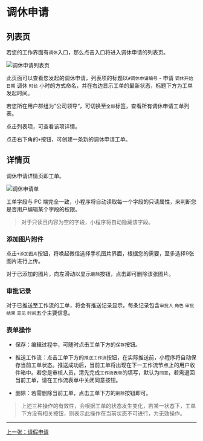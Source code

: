# 调休申请

## 列表页

若您的工作界面有`调休`入口，那么点击入口将进入调休申请的列表页。

![调休申请列表页](https://ws4.sinaimg.cn/large/006tNc79ly1fz5kle21lvj30u01o0dgz.jpg)

此页面可以查看您发起的调休申请，列表项的标题以`#调休申请编号` - 申请 `调休开始日期` 调休 `时长` 小时的方式命名，并在右边显示工单的最新状态，标题下方为工单发起时间。

若您所在用户群组为”公司领导“，可切换至`全部`标签，查看所有调休申请工单列表。

点击列表项，可查看该项详情。

点击右下角的`+`按钮，可创建一条新的调休申请工单。

## 详情页

调休申请详情页即工单。

![调休申请单](https://ws4.sinaimg.cn/large/006tNc79ly1fz5klgt29yj30u01o03zz.jpg)

工单字段与 PC 端完全一致，小程序将自动读取每一个字段的只读属性，来判断您是否用户编辑某个字段的权限。

> 对于只读且内容为空的字段，小程序将自动隐藏该字段。

### 添加图片附件

点击`+添加图片`按钮，将唤起微信选择手机图片界面，根据您的需要，至多选择9张图片进行上传。

对于已添加的图片，向左滑动以显示`删除`按钮，点击即可删除该张图片。

### 审批记录

对于已推送至工作流的工单，将会有推送记录显示。每条记录包含`审批人` `角色` `审批结果` `意见` `时间`五个主要信息。

### 表单操作

- 保存：编辑过程中，可随时点击工单下方的`保存`按钮。

- 推送工作流：点击工单下方的`推送工作流`按钮，在实际推送前，小程序将自动保存当前工单状态。推送成功后，当前工单将出现在下一工作流节点上的用户收件箱中。若您是审核人员，清先完成`工作流表单`的填写，默认为`同意`，若需退回当前工单，请在工作流表单中关闭同意按钮。

- 删除：若需删除当前工单，点击工单下方的`删除`按钮即可。

> 上述三种操作的有效性，会根据工单的状态发生变化，若某一状态下，工单下方没有相关按钮，则表示此操作在当前状态不可进行，为无效操作。

---

[上一张：请假申请](/leave)
